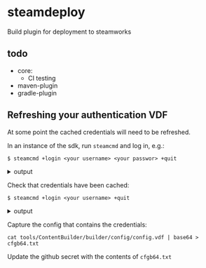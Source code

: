 # steamdeploy
Build plugin for deployment to steamworks

## todo

 * core:
   * CI testing
 * maven-plugin
 * gradle-plugin

## Refreshing your authentication VDF

At some point the cached credentials will need to be refreshed.

In an instance of the sdk, run `steamcmd` and log in, e.g.:

```
$ steamcmd +login <your username> <your passwor> +quit
```

<details>
<summary>output</summary>

```
Redirecting stderr to 'C:\Users\This PC\bin\sdk\tools\ContentBuilder\builder\logs\stderr.txt'
Logging directory: 'C:\Users\This PC\bin\sdk\tools\ContentBuilder\builder/logs'
[  0%] Checking for available updates...
[----] Verifying installation...
Steam Console Client (c) Valve Corporation - version 1757650979
-- type 'quit' to exit --
Loading Steam API...OK
Logging in using username/password.
Logging in user '<your username>' [U:1:0] to Steam Public...
This computer has not been authenticated for your account using Steam Guard.
Please check your email for the message from Steam, and enter the Steam Guard
 code from that message.
You can also enter this code at any time using 'set_steam_guard_code'
 at the console.
Steam Guard code:<the guard code>
OK
Waiting for client config...OK
Waiting for user info...OK
Unloading Steam API...OK
```

</details>

Check that credentials have been cached:
```
$ steamcmd +login <your username> +quit
```

<details>
<summary>output</summary>

```
Redirecting stderr to 'C:\Users\This PC\bin\sdk\tools\ContentBuilder\builder\logs\stderr.txt'
Logging directory: 'C:\Users\This PC\bin\sdk\tools\ContentBuilder\builder/logs'
[  0%] Checking for available updates...
[----] Verifying installation...
Steam Console Client (c) Valve Corporation - version 1757650979
-- type 'quit' to exit --
Loading Steam API...OK
Logging in using cached credentials.
Logging in user '<your username>' [U:1:828553312] to Steam Public...OK
Waiting for client config...OK
Waiting for user info...OK
Unloading Steam API...OK
```

</details>

Capture the config that contains the credentials:
```
cat tools/ContentBuilder/builder/config/config.vdf | base64 > cfgb64.txt
```

Update the github secret with the contents of `cfgb64.txt`
